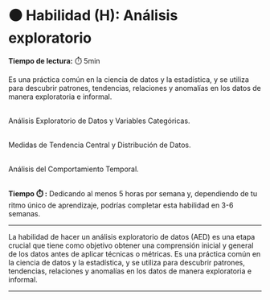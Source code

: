 # ⚫ Habilidad (H): Análisis exploratorio

**Tiempo de lectura:** ⏱️️️ 5min

<!-- El siguiente bloque de comentario se usa también  para mostrar un preview o resumen del program, skill o module en thumbnails de FE (por ejemplo) -->
<!-- preview:start -->
<p>Es una práctica común en la ciencia de datos y la estadística, y se utiliza para descubrir patrones, tendencias, relaciones y anomalías en los datos de manera exploratoria e informal.</p>
<p><br>Análisis Exploratorio de Datos y Variables Categóricas.</p>
<p><br>Medidas de Tendencia Central y Distribución de Datos.</p>
<p><br>Análisis del Comportamiento Temporal.</p>
<p><br><b>Tiempo ⏱️️ :</b> Dedicando al menos 5 horas por semana y, dependiendo de tu ritmo único de aprendizaje, podrías completar esta habilidad en 3-6 semanas.</p>
<!-- preview:end -->

---

La habilidad de hacer un análisis exploratorio de datos (AED) es una etapa crucial que tiene como objetivo obtener una comprensión inicial y general de los datos antes de aplicar técnicas o métricas. Es una práctica común en la ciencia de datos y la estadística, y se utiliza para descubrir patrones, tendencias, relaciones y anomalías en los datos de manera exploratoria e informal.

---


